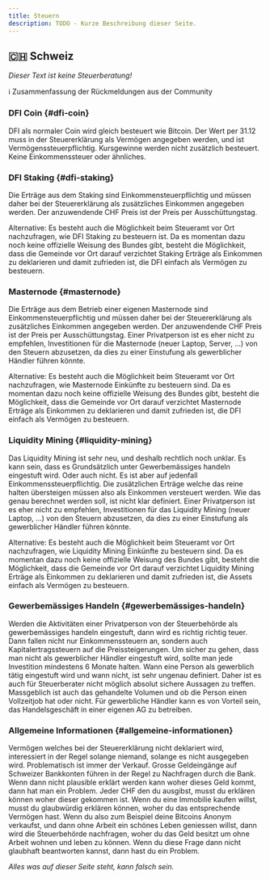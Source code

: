 ```yaml
---
title: Steuern
description: TODO - Kurze Beschreibung dieser Seite.
---
```


## 🇨🇭 Schweiz

_Dieser Text ist keine Steuerberatung!_

ℹ Zusammenfassung der Rückmeldungen aus der Community

### DFI Coin {#dfi-coin}

DFI als normaler Coin wird gleich besteuert wie Bitcoin. Der Wert per 31.12 muss in der Steuererklärung als Vermögen angegeben werden, und ist Vermögenssteuerpflichtig. Kursgewinne werden nicht zusätzlich besteuert. Keine Einkommenssteuer oder ähnliches.

### DFI Staking {#dfi-staking}

Die Erträge aus dem Staking sind Einkommensteuerpflichtig und müssen daher bei der Steuererklärung als zusätzliches Einkommen angegeben werden. Der anzuwendende CHF Preis ist der Preis per Ausschüttungstag.

Alternative: Es besteht auch die Möglichkeit beim Steueramt vor Ort nachzufragen, wie DFI Staking zu besteuern ist. Da es momentan dazu noch keine offizielle Weisung des Bundes gibt, besteht die Möglichkeit, dass die Gemeinde vor Ort darauf verzichtet Staking Erträge als Einkommen zu deklarieren und damit zufrieden ist, die DFI einfach als Vermögen zu besteuern.

### Masternode {#masternode}

Die Erträge aus dem Betrieb einer eigenen Masternode sind Einkommensteuerpflichtig und müssen daher bei der Steuererklärung als zusätzliches Einkommen angegeben werden. Der anzuwendende CHF Preis ist der Preis per Ausschüttungstag. Einer Privatperson ist es eher nicht zu empfehlen, Investitionen für die Masternode (neuer Laptop, Server, ...) von den Steuern abzusetzen, da dies zu einer Einstufung als gewerblicher Händler führen könnte.

Alternative: Es besteht auch die Möglichkeit beim Steueramt vor Ort nachzufragen, wie Masternode Einkünfte zu besteuern sind. Da es momentan dazu noch keine offizielle Weisung des Bundes gibt, besteht die Möglichkeit, dass die Gemeinde vor Ort darauf verzichtet Masternode Erträge als Einkommen zu deklarieren und damit zufrieden ist, die DFI einfach als Vermögen zu besteuern.

### Liquidity Mining {#liquidity-mining}

Das Liquidity Mining ist sehr neu, und deshalb rechtlich noch unklar. Es kann sein, dass es Grundsätzlich unter Gewerbemässiges handeln eingestuft wird. Oder auch nicht. Es ist aber auf jedenfall Einkommenssteuerpflichtig. Die zusätzlichen Erträge welche das reine halten übersteigen müssen also als Einkommen versteuert werden. Wie das genau berechnet werden soll, ist nicht klar definiert. Einer Privatperson ist es eher nicht zu empfehlen, Investitionen für das Liquidity Mining (neuer Laptop, ...) von den Steuern abzusetzen, da dies zu einer Einstufung als gewerblicher Händler führen könnte.

Alternative: Es besteht auch die Möglichkeit beim Steueramt vor Ort nachzufragen, wie Liquidity Mining Einkünfte zu besteuern sind. Da es momentan dazu noch keine offizielle Weisung des Bundes gibt, besteht die Möglichkeit, dass die Gemeinde vor Ort darauf verzichtet Liquidity Mining Erträge als Einkommen zu deklarieren und damit zufrieden ist, die Assets einfach als Vermögen zu besteuern.

### Gewerbemässiges Handeln {#gewerbemässiges-handeln}

Werden die Aktivitäten einer Privatperson von der Steuerbehörde als gewerbemässiges handeln eingestuft, dann wird es richtig richtig teuer. Dann fallen nicht nur Einkommenssteuern an, sondern auch Kapitalertragssteuern auf die Preissteigerungen. Um sicher zu gehen, dass man nicht als gewerblicher Händler eingestuft wird, sollte man jede Investition mindestens 6 Monate halten. Wann eine Person als gewerblich tätig eingestuft wird und wann nicht, ist sehr ungenau definiert. Daher ist es auch für Steuerberater nicht möglich absolut sichere Aussagen zu treffen. Massgeblich ist auch das gehandelte Volumen und ob die Person einen Vollzeitjob hat oder nicht. Für gewerbliche Händler kann es von Vorteil sein, das Handelsgeschäft in einer eigenen AG zu betreiben.

### Allgemeine Informationen {#allgemeine-informationen}

Vermögen welches bei der Steuererklärung nicht deklariert wird, interessiert in der Regel solange niemand, solange es nicht ausgegeben wird. Problematisch ist immer der Verkauf. Grosse Geldeingänge auf Schweizer Bankkonten führen in der Regel zu Nachfragen durch die Bank. Wenn dann nicht plausible erklärt werden kann woher dieses Geld kommt, dann hat man ein Problem. Jeder CHF den du ausgibst, musst du erklären können woher dieser gekommen ist. Wenn du eine Immobilie kaufen willst, musst du glaubwürdig erklären können, woher du das entsprechende Vermögen hast. Wenn du also zum Beispiel deine Bitcoins Anonym verkaufst, und dann ohne Arbeit ein schönes Leben geniessen willst, dann wird die Steuerbehörde nachfragen, woher du das Geld besitzt um ohne Arbeit wohnen und leben zu können. Wenn du diese Frage dann nicht glaubhaft beantworten kannst, dann hast du ein Problem.

_Alles was auf dieser Seite steht, kann falsch sein._
